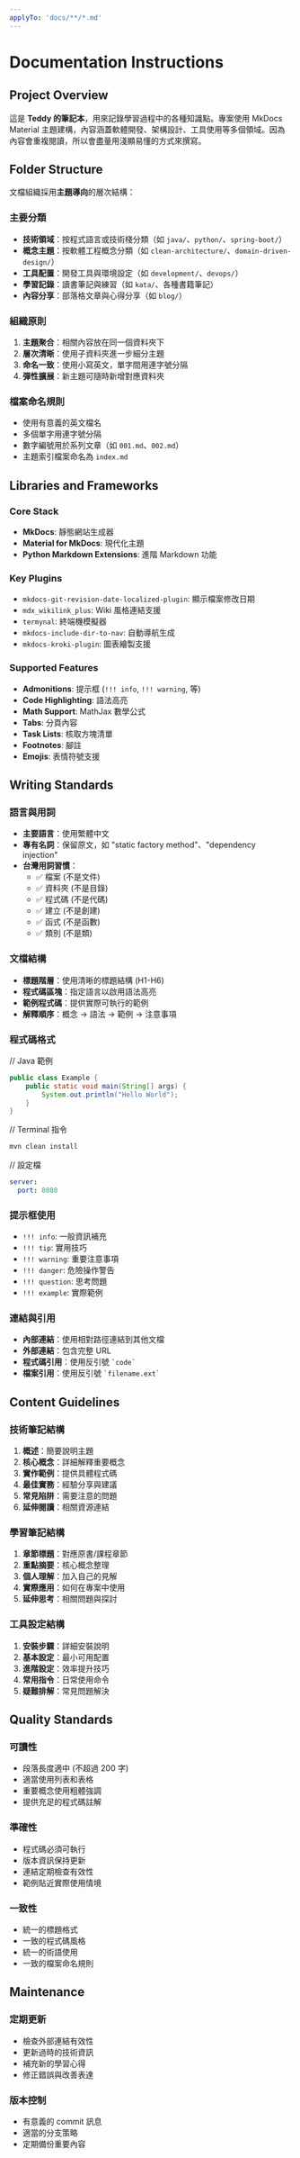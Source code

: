 ```yaml
---
applyTo: 'docs/**/*.md'
---
```


# Documentation Instructions

## Project Overview

這是 **Teddy 的筆記本**，用來記錄學習過程中的各種知識點。專案使用 MkDocs Material 主題建構，內容涵蓋軟體開發、架構設計、工具使用等多個領域。因為內容會重複閱讀，所以會盡量用淺顯易懂的方式來撰寫。

## Folder Structure

文檔組織採用**主題導向**的層次結構：

### 主要分類

- **技術領域**：按程式語言或技術棧分類（如 `java/`、`python/`、`spring-boot/`）
- **概念主題**：按軟體工程概念分類（如 `clean-architecture/`、`domain-driven-design/`）
- **工具配置**：開發工具與環境設定（如 `development/`、`devops/`）
- **學習記錄**：讀書筆記與練習（如 `kata/`、各種書籍筆記）
- **內容分享**：部落格文章與心得分享（如 `blog/`）

### 組織原則
1. **主題聚合**：相關內容放在同一個資料夾下
2. **層次清晰**：使用子資料夾進一步細分主題
3. **命名一致**：使用小寫英文，單字間用連字號分隔
4. **彈性擴展**：新主題可隨時新增對應資料夾

### 檔案命名規則
- 使用有意義的英文檔名
- 多個單字用連字號分隔
- 數字編號用於系列文章（如 `001.md`、`002.md`）
- 主題索引檔案命名為 `index.md`

## Libraries and Frameworks

### Core Stack

- **MkDocs**: 靜態網站生成器
- **Material for MkDocs**: 現代化主題
- **Python Markdown Extensions**: 進階 Markdown 功能

### Key Plugins

- `mkdocs-git-revision-date-localized-plugin`: 顯示檔案修改日期
- `mdx_wikilink_plus`: Wiki 風格連結支援
- `termynal`: 終端機模擬器
- `mkdocs-include-dir-to-nav`: 自動導航生成
- `mkdocs-kroki-plugin`: 圖表繪製支援

### Supported Features

- **Admonitions**: 提示框 (`!!! info`, `!!! warning`, 等)
- **Code Highlighting**: 語法高亮
- **Math Support**: MathJax 數學公式
- **Tabs**: 分頁內容
- **Task Lists**: 核取方塊清單
- **Footnotes**: 腳註
- **Emojis**: 表情符號支援

## Writing Standards

### 語言與用詞

- **主要語言**：使用繁體中文
- **專有名詞**：保留原文，如 "static factory method"、"dependency injection"
- **台灣用詞習慣**：
    - ✅ 檔案 (不是文件)
    - ✅ 資料夾 (不是目錄)
    - ✅ 程式碼 (不是代碼)
    - ✅ 建立 (不是創建)
    - ✅ 函式 (不是函數)
    - ✅ 類別 (不是類)

### 文檔結構

- **標題階層**：使用清晰的標題結構 (H1-H6)
- **程式碼區塊**：指定語言以啟用語法高亮
- **範例程式碼**：提供實際可執行的範例
- **解釋順序**：概念 → 語法 → 範例 → 注意事項

### 程式碼格式

// Java 範例
```java
public class Example {
    public static void main(String[] args) {
        System.out.println("Hello World");
    }
}
```

// Terminal 指令
```bash
mvn clean install
```

// 設定檔
```yaml title="application.yml"
server:
  port: 8080
```

### 提示框使用

- `!!! info`: 一般資訊補充
- `!!! tip`: 實用技巧
- `!!! warning`: 重要注意事項
- `!!! danger`: 危險操作警告
- `!!! question`: 思考問題
- `!!! example`: 實際範例

### 連結與引用

- **內部連結**：使用相對路徑連結到其他文檔
- **外部連結**：包含完整 URL
- **程式碼引用**：使用反引號 `` `code` ``
- **檔案引用**：使用反引號 `` `filename.ext` ``

## Content Guidelines

### 技術筆記結構

1. **概述**：簡要說明主題
2. **核心概念**：詳細解釋重要概念
3. **實作範例**：提供具體程式碼
4. **最佳實務**：經驗分享與建議
5. **常見陷阱**：需要注意的問題
6. **延伸閱讀**：相關資源連結

### 學習筆記結構

1. **章節標題**：對應原書/課程章節
2. **重點摘要**：核心概念整理
3. **個人理解**：加入自己的見解
4. **實際應用**：如何在專案中使用
5. **延伸思考**：相關問題與探討

### 工具設定結構

1. **安裝步驟**：詳細安裝說明
2. **基本設定**：最小可用配置
3. **進階設定**：效率提升技巧
4. **常用指令**：日常使用命令
5. **疑難排解**：常見問題解決

## Quality Standards

### 可讀性

- 段落長度適中 (不超過 200 字)
- 適當使用列表和表格
- 重要概念使用粗體強調
- 提供充足的程式碼註解

### 準確性

- 程式碼必須可執行
- 版本資訊保持更新
- 連結定期檢查有效性
- 範例貼近實際使用情境

### 一致性

- 統一的標題格式
- 一致的程式碼風格
- 統一的術語使用
- 一致的檔案命名規則

## Maintenance

### 定期更新

- 檢查外部連結有效性
- 更新過時的技術資訊
- 補充新的學習心得
- 修正錯誤與改善表達

### 版本控制

- 有意義的 commit 訊息
- 適當的分支策略
- 定期備份重要內容
